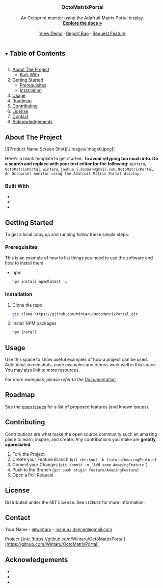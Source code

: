 <!-- PROJECT LOGO -->
<br />
<p align="center">
  <a href="https://github.com/Wintaru/OctoMatrixPortal">
    <!-- <img src="images/logo.png" alt="Logo" width="80" height="80"> -->
  </a>

  <h3 align="center">OctoMatrixPortal</h3>

  <p align="center">
    An Octoprint monitor using the Adafruit Matrix Portal display.
    <br />
    <a href="https://github.com/Wintaru/OctoMatrixPortal"><strong>Explore the docs »</strong></a>
    <br />
    <br />
    <a href="https://github.com/Wintaru/OctoMatrixPortal">View Demo</a>
    ·
    <a href="https://github.com/Wintaru/OctoMatrixPortal/issues">Report Bug</a>
    ·
    <a href="https://github.com/Wintaru/OctoMatrixPortal/issues">Request Feature</a>
  </p>
</p>



<!-- TABLE OF CONTENTS -->
<details open="open">
  <summary><h2 style="display: inline-block">Table of Contents</h2></summary>
  <ol>
    <li>
      <a href="#about-the-project">About The Project</a>
      <ul>
        <li><a href="#built-with">Built With</a></li>
      </ul>
    </li>
    <li>
      <a href="#getting-started">Getting Started</a>
      <ul>
        <li><a href="#prerequisites">Prerequisites</a></li>
        <li><a href="#installation">Installation</a></li>
      </ul>
    </li>
    <li><a href="#usage">Usage</a></li>
    <li><a href="#roadmap">Roadmap</a></li>
    <li><a href="#contributing">Contributing</a></li>
    <li><a href="#license">License</a></li>
    <li><a href="#contact">Contact</a></li>
    <li><a href="#acknowledgements">Acknowledgements</a></li>
  </ol>
</details>



<!-- ABOUT THE PROJECT -->
## About The Project

[![Product Name Screen Shot][./images/image0.jpeg]]

Here's a blank template to get started:
**To avoid retyping too much info. Do a search and replace with your text editor for the following:**
`Wintaru`, `OctoMatrixPortal`, `wintaru`, `joshua.j.donner@gmail.com`, `OctoMatrixPortal`, `An Octoprint monitor using the Adafruit Matrix Portal display.`


### Built With

* []()
* []()
* []()



<!-- GETTING STARTED -->
## Getting Started

To get a local copy up and running follow these simple steps.

### Prerequisites

This is an example of how to list things you need to use the software and how to install them.
* npm
  ```sh
  npm install npm@latest -g
  ```

### Installation

1. Clone the repo
   ```sh
   git clone https://github.com/Wintaru/OctoMatrixPortal.git
   ```
2. Install NPM packages
   ```sh
   npm install
   ```



<!-- USAGE EXAMPLES -->
## Usage

Use this space to show useful examples of how a project can be used. Additional screenshots, code examples and demos work well in this space. You may also link to more resources.

_For more examples, please refer to the [Documentation](https://example.com)_



<!-- ROADMAP -->
## Roadmap

See the [open issues](https://github.com/Wintaru/OctoMatrixPortal/issues) for a list of proposed features (and known issues).



<!-- CONTRIBUTING -->
## Contributing

Contributions are what make the open source community such an amazing place to learn, inspire, and create. Any contributions you make are **greatly appreciated**.

1. Fork the Project
2. Create your Feature Branch (`git checkout -b feature/AmazingFeature`)
3. Commit your Changes (`git commit -m 'Add some AmazingFeature'`)
4. Push to the Branch (`git push origin feature/AmazingFeature`)
5. Open a Pull Request



<!-- LICENSE -->
## License

Distributed under the MIT License. See `LICENSE` for more information.



<!-- CONTACT -->
## Contact

Your Name - [@wintaru](https://twitter.com/wintaru) - joshua.j.donner@gmail.com

Project Link: [https://github.com/Wintaru/OctoMatrixPortal](https://github.com/Wintaru/OctoMatrixPortal)



<!-- ACKNOWLEDGEMENTS -->
## Acknowledgements

* []()
* []()
* []()





<!-- MARKDOWN LINKS & IMAGES -->
<!-- https://www.markdownguide.org/basic-syntax/#reference-style-links -->
[contributors-shield]: https://img.shields.io/github/contributors/Wintaru/repo.svg?style=for-the-badge
[contributors-url]: https://github.com/Wintaru/OctoMatrixPortal/graphs/contributors
[forks-shield]: https://img.shields.io/github/forks/Wintaru/repo.svg?style=for-the-badge
[forks-url]: https://github.com/Wintaru/OctoMatrixPortal/network/members
[stars-shield]: https://img.shields.io/github/stars/Wintaru/repo.svg?style=for-the-badge
[stars-url]: https://github.com/Wintaru/OctoMatrixPortal/stargazers
[issues-shield]: https://img.shields.io/github/issues/Wintaru/repo.svg?style=for-the-badge
[issues-url]: https://github.com/Wintaru/OctoMatrixPortal/issues
[license-shield]: https://img.shields.io/github/license/Wintaru/repo.svg?style=for-the-badge
[license-url]: https://github.com/Wintaru/OctoMatrixPortal/blob/master/LICENSE.txt
[linkedin-shield]: https://img.shields.io/badge/-LinkedIn-black.svg?style=for-the-badge&logo=linkedin&colorB=555
[linkedin-url]: https://linkedin.com/in/Wintaru